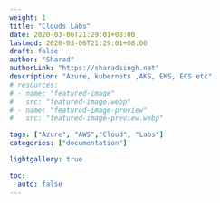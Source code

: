 ```yaml
---
weight: 1
title: "Clouds Labs"
date: 2020-03-06T21:29:01+08:00
lastmod: 2020-03-06T21:29:01+08:00
draft: false
author: "Sharad"
authorLink: "https://sharadsingh.net"
description: "Azure, kubernets ,AKS, EKS, ECS etc"
# resources:
# - name: "featured-image"
#   src: "featured-image.webp"
# - name: "featured-image-preview"
#   src: "featured-image-preview.webp"

tags: ["Azure", "AWS","Cloud", "Labs"]
categories: ["documentation"]

lightgallery: true

toc:
  auto: false
---
```




